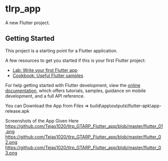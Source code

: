 # tlrp_app

A new Flutter project.

## Getting Started

This project is a starting point for a Flutter application.

A few resources to get you started if this is your first Flutter project:

- [Lab: Write your first Flutter app](https://docs.flutter.dev/get-started/codelab)
- [Cookbook: Useful Flutter samples](https://docs.flutter.dev/cookbook)

For help getting started with Flutter development, view the
[online documentation](https://docs.flutter.dev/), which offers tutorials,
samples, guidance on mobile development, and a full API reference.

You can Download the App from Files => build\app\outputs\flutter-apk\app-release.apk

Screenshots of the App Given Here
https://github.com/Tejas1020/tlrp_GTARP_Flutter_app/blob/master/flutter_01.png
https://github.com/Tejas1020/tlrp_GTARP_Flutter_app/blob/master/flutter_02.png
https://github.com/Tejas1020/tlrp_GTARP_Flutter_app/blob/master/flutter_03.png
